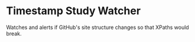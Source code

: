 # Timestamp Study Watcher

Watches and alerts if GitHub's site structure changes so that XPaths would break.
